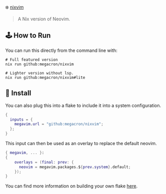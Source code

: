 :snowflake: [nixvim](https://github.com/nix-community/nixvim)

> A Nix version of Neovim.
## :joystick: How to Run
You can run this directly from the command line with:
```shell
# Full featured version
nix run github:megacron/nixvim

# Lighter version without lsp.
nix run github:megacron/nixvim#lite
```

## :floppy_disk: Install
You can also plug this into a flake to include it into a system configuration.
```nix
{
  inputs = {
    megavim.url = "github:megacron/nixvim";
  };
}
```

This input can then be used as an overlay to replace the default neovim.
```nix
{ megavim, ... }:
{
    overlays = (final: prev: {
      neovim = megavim.packages.${prev.system}.default;
    });
}
```
You can find more information on building your own flake
[here](https://gist.github.com/siph/288b7c6b5f68a1902d28aebc95fde4c5).
